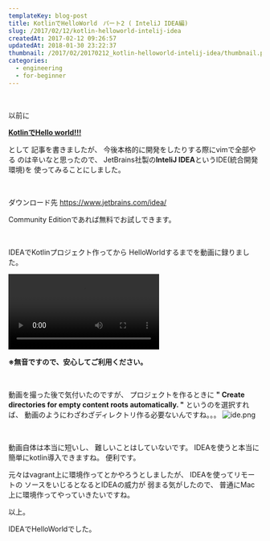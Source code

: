 ```yaml
---
templateKey: blog-post
title: KotlinでHelloWorld　パート2 ( InteliJ IDEA編)
slug: /2017/02/12/kotlin-helloworld-intelij-idea
createdAt: 2017-02-12 09:26:57
updatedAt: 2018-01-30 23:22:37
thumbnail: /2017/02/20170212_kotlin-helloworld-intelij-idea/thumbnail.png
categories:
  - engineering
  - for-beginner
---
```


&nbsp;

以前に

<strong><a href="/2017/01/02/kotlin-hello-world/">KotlinでHello world!!!</a></strong>

として
記事を書きましたが、
今後本格的に開発をしたりする際にvimで全部やる
のは辛いなと思ったので、
JetBrains社製の<strong>InteliJ IDEA</strong>というIDE(統合開発環境)を
使ってみることにしました。

&nbsp;

ダウンロード先
<a href="https://www.jetbrains.com/idea/">
https://www.jetbrains.com/idea/</a>

Community Editionであれば無料でお試しできます。

&nbsp;

IDEAでKotlinプロジェクト作ってから
HelloWorldするまでを動画に録りました。

<video src="https://s3-ap-northeast-1.amazonaws.com/statics.ver-1-0.net/uploads/2017/02/20170212_kotlin-helloworld-intelij-idea/kotlin-ide-helloworld.mp4" controls></video>

<strong>※無音ですので、安心してご利用ください。</strong>

&nbsp;

動画を撮った後で気付いたのですが、
プロジェクトを作るときに
<strong>" Create directories for empty content roots automatically. "</strong>
というのを選択すれば、
動画のようにわざわざディレクトリ作る必要ないんですね。。。
<img class="post-image" src="https://s3-ap-northeast-1.amazonaws.com/statics.ver-1-0.net/uploads/2017/02/20170212_kotlin-helloworld-intelij-idea/ide.png" alt="ide.png"/>

&nbsp;

動画自体は本当に短いし、
難しいことはしていないです。
IDEAを使うと本当に簡単にkotlin導入できますね。
便利です。

元々はvagrant上に環境作ってとかやろうとしましたが、
IDEAを使ってリモートの
ソースをいじるとなるとIDEAの威力が
弱まる気がしたので、
普通にMac上に環境作ってやっていきたいですね。

以上。

IDEAでHelloWorldでした。
